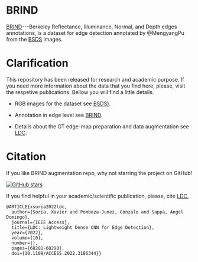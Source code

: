 # BRIND
[BRIND](https://github.com/MengyangPu/RINDNet)---Berkeley Reflectance, Illuminance, Normal, and Depth edges annotations,
is a dataset for edge detection annotated by @MengyangPu from
the [BSDS](https://www2.eecs.berkeley.edu/Research/Projects/CS/vision/bsds/) images.

# Clarification
 This repository has been released for research and academic purpose. If you need more information about the data 
 that you find here, please, visit the respetive publications. Bellow you will find a little details.
 
  * RGB images for the dataset see [BSDS)](https://www2.eecs.berkeley.edu/Research/Projects/CS/vision/bsds/).
  
  * Annotation in edge level see [BRIND](https://github.com/MengyangPu/RINDNet).
  
  * Details about the GT edge-map preparation and data augmentation see [LDC](https://github.com/xavysp/LDC).
  
 # Citation

If you like BRIND augmentation repo, why not starring the project on GitHub!

[![GitHub stars](https://img.shields.io/github/stars/xavysp/BRIND.svg?style=social&label=Star&maxAge=3600)](https://GitHub.com/xavysp/BRIND/stargazers/)

If you find helpful in your academic/scientific publication, please, cite [LDC](https://github.com/xavysp/LDC),
```
@ARTICLE{xsoria2022ldc,
  author={Soria, Xavier and Pomboza-Junez, Gonzalo and Sappa, Angel Domingo},
  journal={IEEE Access}, 
  title={LDC: Lightweight Dense CNN for Edge Detection}, 
  year={2022},
  volume={10},
  number={},
  pages={68281-68290},
  doi={10.1109/ACCESS.2022.3186344}}
```

